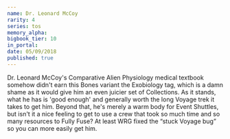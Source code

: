 ```yaml
---
name: Dr. Leonard McCoy
rarity: 4
series: tos
memory_alpha:
bigbook_tier: 10
in_portal:
date: 05/09/2018
published: true
---
```


Dr. Leonard McCoy's Comparative Alien Physiology medical textbook somehow didn't earn this Bones variant the Exobiology tag, which is a damn shame as it would give him an even juicier set of Collections. As it stands, what he has is 'good enough' and generally worth the long Voyage trek it takes to get him. Beyond that, he's merely a warm body for Event Shuttles, but isn't it a nice feeling to get to use a crew that took so much time and so many resources to Fully Fuse? At least WRG fixed the “stuck Voyage bug” so you can more easily get him.

